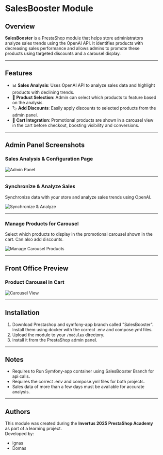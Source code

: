 # SalesBooster Module

## Overview

**SalesBooster** is a PrestaShop module that helps store administrators analyze sales trends using the OpenAI API. It identifies products with decreasing sales performance and allows admins to promote these products using targeted discounts and a carousel display.

---

## Features

- 📊 **Sales Analysis**: Uses OpenAI API to analyze sales data and highlight products with declining trends.
- 🎯 **Product Selection**: Admin can select which products to feature based on the analysis.
- 🏷️ **Add Discounts**: Easily apply discounts to selected products from the admin panel.
- 🛒 **Cart Integration**: Promotional products are shown in a carousel view in the cart before checkout, boosting visibility and conversions.

---

## Admin Panel Screenshots

### Sales Analysis & Configuration Page
![Admin Panel](https://github.com/user-attachments/assets/d5e15b79-3f23-4487-aec5-e52175c094cd)

---

### Synchronize & Analyze Sales
Synchronize data with your store and analyze sales trends using OpenAI.

![Synchronize & Analyze](https://github.com/user-attachments/assets/719b85fa-95e0-4882-91b5-ce64368c369d)

---

### Manage Products for Carousel
Select which products to display in the promotional carousel shown in the cart. Can also add discounts.

![Manage Carousel Products](https://github.com/user-attachments/assets/2b3e9039-1948-427f-8d11-c537e76dc99b)

---

## Front Office Preview

### Product Carousel in Cart
![Carousel View](https://github.com/user-attachments/assets/a46938f6-f027-44b4-a66a-99388e5a2523)

---

## Installation

1. Download Prestashop and symfony-app branch called "SalesBooster". Install them using docker with the correct .env and compose.yml files.
2. Upload the module to your `/modules` directory.
3. Install it from the PrestaShop admin panel.


---

## Notes

- Requires to Run Symfony-app container using SalesBooster Branch for api calls.
- Requires the correct .env and compose.yml files for both projects.
- Sales data of more than a few days must be available for accurate analysis.

---

## Authors

This module was created during the **Invertus 2025 PrestaShop Academy** as part of a learning project.  
Developed by:

- Ignas
- Domas

